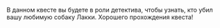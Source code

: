 В данном квесте вы будете в роли детектива, чтобы узнать, кто убил вашу любимую собаку Лакки. Хорошего прохождения квеста!
